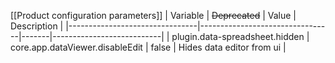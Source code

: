 [[Product configuration parameters]]
| Variable                       | ~~Deprecated~~                  | Value | Description               |
|--------------------------------|---------------------------------|-------|---------------------------|
| plugin.data-spreadsheet.hidden | core.app.dataViewer.disableEdit | false | Hides data editor from ui |